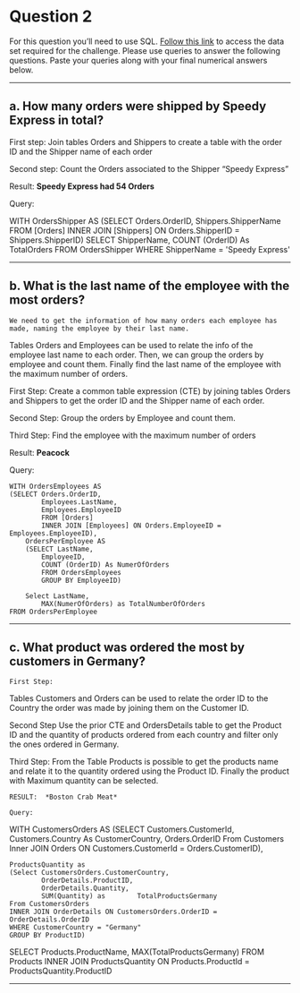 # Question 2

For this question you’ll need to use SQL. [Follow this
link](https://www.w3schools.com/SQL/TRYSQL.ASP?FILENAME=TRYSQL_SELECT_ALL)
to access the data set required for the challenge. Please use queries to
answer the following questions. Paste your queries along with your final
numerical answers below.

------------------------------------------------------------------------

## a. How many orders were shipped by Speedy Express in total?
First step: 
Join tables Orders and Shippers to create a table with the order ID and the Shipper name of each order

Second step:
Count the Orders associated to the Shipper “Speedy Express”

Result: **Speedy Express had 54 Orders**

Query:


WITH OrdersShipper AS
	(SELECT Orders.OrderID,
    		Shippers.ShipperName
	FROM [Orders]
	INNER JOIN [Shippers]
	ON Orders.ShipperID = Shippers.ShipperID)
SELECT ShipperName,
	COUNT (OrderID) As TotalOrders
FROM OrdersShipper
WHERE ShipperName = 'Speedy Express'




------------------------------------------------------------------------

## b. What is the last name of the employee with the most orders?

    We need to get the information of how many orders each employee has made, naming the employee by their last name.

Tables Orders and Employees can be used to relate the info of the employee last name to each order. Then, we can group the orders by employee and count them. Finally find the last name of the employee with the maximum number of orders.

First Step:
Create a common table expression (CTE) by joining tables Orders and Shippers to get the order ID and the Shipper name of each order.

Second Step:
Group the orders by Employee and count them.

Third Step:
Find the employee with the maximum number of orders

Result: **Peacock** 

Query:

	WITH OrdersEmployees AS
	(SELECT Orders.OrderID,
        	Employees.LastName,
        	Employees.EmployeeID
        	FROM [Orders]
        	INNER JOIN [Employees] ON Orders.EmployeeID = Employees.EmployeeID),
    	OrdersPerEmployee AS
    	(SELECT LastName,
    		EmployeeID,
    		COUNT (OrderID) As NumerOfOrders
    		FROM OrdersEmployees
    		GROUP BY EmployeeID)
    	
    	Select LastName,
    		MAX(NumerOfOrders) as TotalNumberOfOrders
	FROM OrdersPerEmployee

------------------------------------------------------------------------

## c. What product was ordered the most by customers in Germany?

    First Step:
Tables Customers and Orders can be used to relate the order ID to the Country the order was made by joining them on the Customer ID. 

Second Step
Use the prior CTE and OrdersDetails table to get the Product ID and the quantity of products ordered from each country and filter only the ones ordered in Germany.

Third Step:
From the Table Products is possible to get the products name and relate it to the quantity ordered using the Product ID. Finally the product with Maximum quantity can be selected.

	RESULT:  *Boston Crab Meat*

	Query:


WITH CustomersOrders AS
	(SELECT Customers.CustomerId,
    		Customers.Country As CustomerCountry,
            Orders.OrderID
    From Customers
    Inner JOIN Orders ON Customers.CustomerId = Orders.CustomerID),
    
	ProductsQuantity as
	(Select CustomersOrders.CustomerCountry,
    		OrderDetails.ProductID,
            OrderDetails.Quantity,
            SUM(Quantity) as 		TotalProductsGermany
	From CustomersOrders
	INNER JOIN OrderDetails ON CustomersOrders.OrderID = OrderDetails.OrderID
    WHERE CustomerCountry = "Germany"
	GROUP BY ProductID)
        
SELECT Products.ProductName,
        MAX(TotalProductsGermany)
FROM Products
INNER JOIN ProductsQuantity ON Products.ProductId = ProductsQuantity.ProductID






------------------------------------------------------------------------
